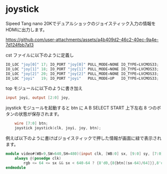 # joystick

Sipeed Tang nano 20Kでデュアルショックのジョイスティック入力の情報をHDMIに出力します。


https://github.com/user-attachments/assets/a4b409d2-46c2-40ec-9a4e-7d124fbb7a13


cst ファイルに以下のように定義し

```verilog
IO_LOC "joy[0]" 17; IO_PORT "joy[0]" PULL_MODE=NONE IO_TYPE=LVCMOS33;
IO_LOC "joy[1]" 18; IO_PORT "joy[1]" PULL_MODE=NONE IO_TYPE=LVCMOS33;
IO_LOC "joy[2]" 20; IO_PORT "joy[2]" PULL_MODE=NONE IO_TYPE=LVCMOS33;
IO_LOC "joyi"   19; IO_PORT "joyi"   PULL_MODE=UP   IO_TYPE=LVCMOS33;
```

top モジュールに以下のように書き加え

```verilog
input joyi, output [2:0] joy,
```

joystick モジュールを起動すると btn に A B SELECT START 上下左右 8 つのボタンの状態が保存されます。

```verilog
    wire [7:0] btn;
    joystick joystick(clk, joyi, joy, btn);
```

例えば以下のように書けばジョイスティックで押した情報が画面に緑で表示されます。

```verilog
module video#(WB=9,SW=640,SH=480)(input clk, [WB:0] sx, [9:0] sy, [7:0] btn, output reg [23:0] rgb);
    always @(posedge clk)
        rgb <= 64 <= sx && sx < 640-64 ? {8'd0,{8{btn[(sx-64)/64]}},8'd0} : 24'h444444;
endmodule
```
